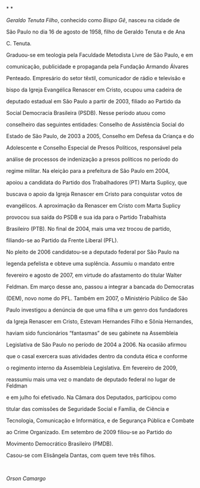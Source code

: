 

* *



*Geraldo Tenuta Filho*, conhecido como *Bispo Gê*, nasceu na cidade de

São Paulo no dia 16 de agosto de 1958, filho de Geraldo Tenuta e de Ana

C. Tenuta.



Graduou-se em teologia pela Faculdade Metodista Livre de São Paulo, e em

comunicação, publicidade e propaganda pela Fundação Armando Álvares

Penteado. Empresário do setor têxtil, comunicador de rádio e televisão e

bispo da Igreja Evangélica Renascer em Cristo, ocupou uma cadeira de

deputado estadual em São Paulo a partir de 2003, filiado ao Partido da

Social Democracia Brasileira (PSDB). Nesse período atuou como

conselheiro das seguintes entidades: Conselho de Assistência Social do

Estado de São Paulo, de 2003 a 2005, Conselho em Defesa da Criança e do

Adolescente e Conselho Especial de Presos Políticos, responsável pela

análise de processos de indenização a presos políticos no período do

regime militar. Na eleição para a prefeitura de São Paulo em 2004,

apoiou a candidata do Partido dos Trabalhadores (PT) Marta Suplicy, que

buscava o apoio da Igreja Renascer em Cristo para conquistar votos de

evangélicos. A aproximação da Renascer em Cristo com Marta Suplicy

provocou sua saída do PSDB e sua ida para o Partido Trabalhista

Brasileiro (PTB). No final de 2004, mais uma vez trocou de partido,

filiando-se ao Partido da Frente Liberal (PFL).



No pleito de 2006 candidatou-se a deputado federal por São Paulo na

legenda pefelista e obteve uma suplência. Assumiu o mandato entre

fevereiro e agosto de 2007, em virtude do afastamento do titular Walter

Feldman. Em março desse ano, passou a integrar a bancada do Democratas

(DEM), novo nome do PFL. Também em 2007, o Ministério Público de São

Paulo investigou a denúncia de que uma filha e um genro dos fundadores

da Igreja Renascer em Cristo, Estevam Hernandes Filho e Sônia Hernandes,

haviam sido funcionários “fantasmas” de seu gabinete na Assembleia

Legislativa de São Paulo no período de 2004 a 2006. Na ocasião afirmou

que o casal exercera suas atividades dentro da conduta ética e conforme

o regimento interno da Assembleia Legislativa. Em fevereiro de 2009,

reassumiu mais uma vez o mandato de deputado federal no lugar de Feldman

e em julho foi efetivado. Na Câmara dos Deputados, participou como

titular das comissões de Seguridade Social e Família, de Ciência e

Tecnologia, Comunicação e Informática, e de Segurança Pública e Combate

ao Crime Organizado. Em setembro de 2009 filiou-se ao Partido do

Movimento Democrático Brasileiro (PMDB).



Casou-se com Elisângela Dantas, com quem teve três filhos.



 



*Orson Camargo*



